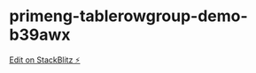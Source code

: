 # primeng-tablerowgroup-demo-b39awx

[Edit on StackBlitz ⚡️](https://stackblitz.com/edit/primeng-tablerowgroup-demo-b39awx)